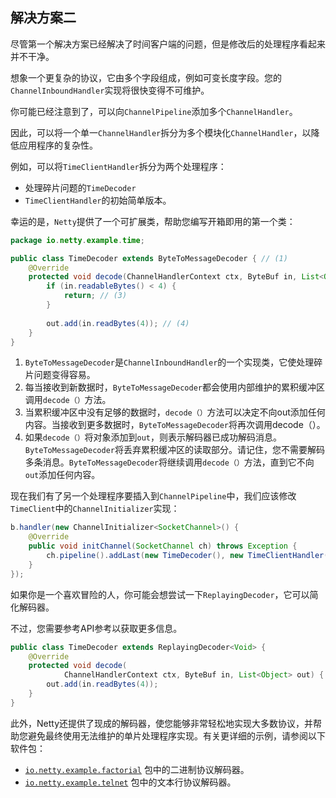 ## 解决方案二

尽管第一个解决方案已经解决了时间客户端的问题，但是修改后的处理程序看起来并不干净。

想象一个更复杂的协议，它由多个字段组成，例如可变长度字段。您的`ChannelInboundHandler`实现将很快变得不可维护。

你可能已经注意到了，可以向`ChannelPipeline`添加多个`ChannelHandler`。

因此，可以将一个单一`ChannelHandler`拆分为多个模块化`ChannelHandler`，以降低应用程序的复杂性。

例如，可以将`TimeClientHandler`拆分为两个处理程序：

- 处理碎片问题的`TimeDecoder`
- `TimeClientHandler`的初始简单版本。

幸运的是，`Netty`提供了一个可扩展类，帮助您编写开箱即用的第一个类：

```java
package io.netty.example.time;

public class TimeDecoder extends ByteToMessageDecoder { // (1)
    @Override
    protected void decode(ChannelHandlerContext ctx, ByteBuf in, List<Object> out) { // (2)
        if (in.readableBytes() < 4) {
            return; // (3)
        }
        
        out.add(in.readBytes(4)); // (4)
    }
}
```

1. `ByteToMessageDecoder`是`ChannelInboundHandler`的一个实现类，它使处理碎片问题变得容易。
2. 每当接收到新数据时，`ByteToMessageDecoder`都会使用内部维护的累积缓冲区调用`decode（）`方法。
3. 当累积缓冲区中没有足够的数据时，`decode（）`方法可以决定不向out添加任何内容。当接收到更多数据时，`ByteToMessageDecoder`将再次调用decode（）。
4. 如果`decode（）`将对象添加到`out`，则表示解码器已成功解码消息。`ByteToMessageDecoder`将丢弃累积缓冲区的读取部分。请记住，您不需要解码多条消息。`ByteToMessageDecoder`将继续调用`decode（）`方法，直到它不向`out`添加任何内容。

现在我们有了另一个处理程序要插入到`ChannelPipeline`中，我们应该修改`TimeClient`中的`ChannelInitializer`实现：

```java
b.handler(new ChannelInitializer<SocketChannel>() {
    @Override
    public void initChannel(SocketChannel ch) throws Exception {
        ch.pipeline().addLast(new TimeDecoder(), new TimeClientHandler());
    }
});
```

如果你是一个喜欢冒险的人，你可能会想尝试一下`ReplayingDecoder`，它可以简化解码器。

不过，您需要参考API参考以获取更多信息。

```java
public class TimeDecoder extends ReplayingDecoder<Void> {
    @Override
    protected void decode(
            ChannelHandlerContext ctx, ByteBuf in, List<Object> out) {
        out.add(in.readBytes(4));
    }
}
```

此外，Netty还提供了现成的解码器，使您能够非常轻松地实现大多数协议，并帮助您避免最终使用无法维护的单片处理程序实现。有关更详细的示例，请参阅以下软件包：

- [`io.netty.example.factorial`](https://netty.io/4.1/xref/io/netty/example/factorial/package-summary.html) 包中的二进制协议解码器。
- [`io.netty.example.telnet`](https://netty.io/4.1/xref/io/netty/example/telnet/package-summary.html) 包中的文本行协议解码器。

